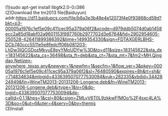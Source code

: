 (1)sudo apt-get install libgtk2.0-0:i386 
<br/>
(2)Download the tm2013 file(Baiduyun) addr:https://d11.baidupcs.com/file/b8a3e3b48e4e12073f4e0f93868cd59d?bkt=p3-00005a1976c1ef5e09c411cec95a379a06f2&xcode=d979ddb5074d0ab1458ecc2a85d18abf02a9601153f897760b2977702d3e6764&fid=2902954605-250528-426411899386392&time=1499354330&sign=FDTAXGERLBHS-DCb740ccc5511e5e8fedcff06b081203-LhDw3lQCGDozMkvuE8pyYMoUDYw%3D&to=d11&size=183145622&sta_dx=183145622&sta_cs=36498&sta_ft=deb&sta_ct=7&sta_mt=7&fm2=MH,Qingdao,Netizen-anywhere,,texas,any&newver=1&newfm=1&secfm=1&flow_ver=3&pkey=00005a1976c1ef5e09c411cec95a379a06f2&sl=76480590&expires=8h&rt=sh&r=714834634&mlogid=4336395070777530094&vuk=282335&vbdid=3442824949&fin=WineTM2013-20131206-Longene.deb&fn=WineTM2013-20131206-Longene.deb&rtype=1&iv=0&dp-logid=4336395070777530094&dp-callid=0.1.1&hps=1&csl=80&csign=ZMLyV6T0L9zkkwFfMOo%2F4sxc4LA%3D&so=0&ut=6&uter=4&serv=0&by=themis
<br/>
(3)Install
